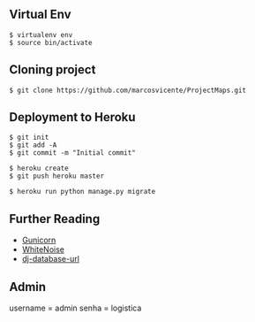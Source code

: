 ## Virtual Env

	$ virtualenv env
	$ source bin/activate

## Cloning project
	$ git clone https://github.com/marcosvicente/ProjectMaps.git


## Deployment to Heroku

    $ git init
    $ git add -A
    $ git commit -m "Initial commit"

    $ heroku create
    $ git push heroku master

    $ heroku run python manage.py migrate


## Further Reading
- [Gunicorn](https://warehouse.python.org/project/gunicorn/)
- [WhiteNoise](https://warehouse.python.org/project/whitenoise/)
- [dj-database-url](https://warehouse.python.org/project/dj-database-url/)

## Admin
username = admin
senha = logistica

